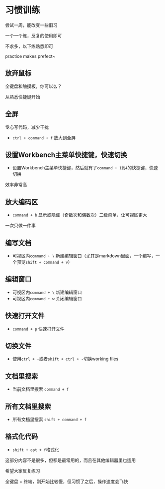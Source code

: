 # 习惯训练

尝试一周，能改变一些旧习

一个一个练，反复的使用即可

不求多，以下练熟悉即可

practice makes prefect~

## 放弃鼠标

全键盘和触摸板，你可以么？

从熟悉快捷键开始

## 全屏

专心写代码，减少干扰

- `ctrl + command + f` 放大到全屏

## 设置Workbench主菜单快捷键，快速切换

- 设置Workbench主菜单快捷键，然后就有了`command + 1到4`的快捷键，快速切换

效率非常高

## 放大编码区

- `command + b` 显示或隐藏（奇数次和偶数次）二级菜单，让可视区更大

一次只做一件事

## 编写文档

- 可视区内`command + \` 新建编辑窗口（尤其是markdown里面，一个编写，一个预览`shift + command + v`）

## 编辑窗口

- 可视区内`command + \` 新建编辑窗口
- 可视区内`command + w` 关闭编辑窗口

## 快速打开文件

- `command + p` 快速打开文件

## 切换文件

- 使用`ctrl + -`或者`shift + ctrl + -`切换working files

## 文档里搜索

- 当前文档里搜索 `command + f`

## 所有文档里搜索

- 所有文档里搜索 `shift + command + f`

## 格式化代码

- `shift + opt + f`格式化

这部分内容不是很多，但都是最常用的，而且在其他编辑器里也适用

希望大家反复练习

全键盘 + 终端，刚开始比较慢，但习惯了之后，操作速度会飞快
